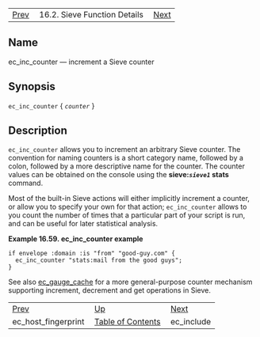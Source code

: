 |     |     |     |
| --- | --- | --- |
| [Prev](sieve.ref.ec_host_fingerprint)  | 16.2. Sieve Function Details |  [Next](sieve.ref.ec_include) |

<a name="sieve.ref.ec_inc_counter"></a>
## Name

ec_inc_counter — increment a Sieve counter

## Synopsis

`ec_inc_counter` { *`counter`* }

<a name="idp29916544"></a>
## Description

`ec_inc_counter` allows you to increment an arbitrary Sieve counter. The convention for naming counters is a short category name, followed by a colon, followed by a more descriptive name for the counter. The counter values can be obtained on the console using the **sieve:*`sieve1`* stats**       command.

Most of the built-in Sieve actions will either implicitly increment a counter, or allow you to specify your own for that action; `ec_inc_counter` allows to you count the number of times that a particular part of your script is run, and can be useful for later statistical analysis.

<a name="example.ec_inc_counter"></a>

**Example 16.59. ec_inc_counter example**

```
if envelope :domain :is "from" "good-guy.com" {
  ec_inc_counter "stats:mail from the good guys";
}
```

See also [ec_gauge_cache](sieve.ref.ec_gauge_cache "ec_gauge_cache") for a more general-purpose counter mechanism supporting increment, decrement and get operations in Sieve.


|     |     |     |
| --- | --- | --- |
| [Prev](sieve.ref.ec_host_fingerprint)  | [Up](sieve.ref.files) |  [Next](sieve.ref.ec_include) |
| ec_host_fingerprint  | [Table of Contents](index) |  ec_include |
